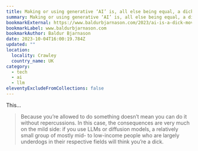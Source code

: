 ```yaml
---
title: Making or using generative ‘AI’ is, all else being equal, a dick move
summary: Making or using generative ‘AI’ is, all else being equal, a dick move.
bookmarkExternal: https://www.baldurbjarnason.com/2023/ai-is-a-dick-move/
bookmarkLabel: www.baldurbjarnason.com
bookmarkAuthor: Baldur Bjarnason
date: 2023-10-04T16:00:19.784Z
updated: ""
location:
  locality: Crawley
  country_name: UK
category:
  - tech
  - ai
  - llm
eleventyExcludeFromCollections: false
---
```


This...

> Because you’re allowed to do something doesn’t mean you can do it without repercussions. In this case, the consequences are very much on the mild side: if you use LLMs or diffusion models, a relatively small group of mostly mid- to low-income people who are largely underdogs in their respective fields will think you’re a dick.
